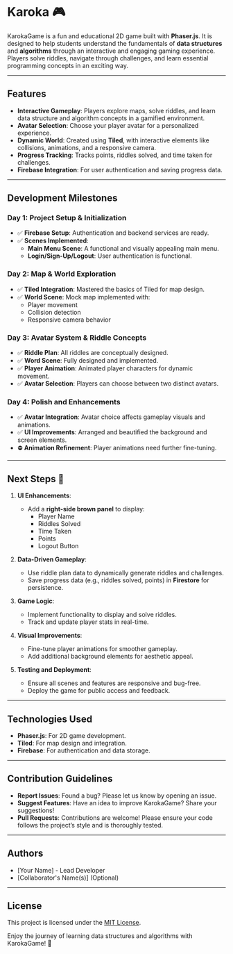 
# Karoka 🎮

KarokaGame is a fun and educational 2D game built with **Phaser.js**. It is designed to help students understand the fundamentals of **data structures** and **algorithms** through an interactive and engaging gaming experience. Players solve riddles, navigate through challenges, and learn essential programming concepts in an exciting way.

---

## Features

- **Interactive Gameplay**: Players explore maps, solve riddles, and learn data structure and algorithm concepts in a gamified environment.
- **Avatar Selection**: Choose your player avatar for a personalized experience.
- **Dynamic World**: Created using **Tiled**, with interactive elements like collisions, animations, and a responsive camera.
- **Progress Tracking**: Tracks points, riddles solved, and time taken for challenges.
- **Firebase Integration**: For user authentication and saving progress data.

---

## Development Milestones

### **Day 1: Project Setup & Initialization**
- ✅ **Firebase Setup**: Authentication and backend services are ready.
- ✅ **Scenes Implemented**:
  - **Main Menu Scene**: A functional and visually appealing main menu.
  - **Login/Sign-Up/Logout**: User authentication is functional.

### **Day 2: Map & World Exploration**
- ✅ **Tiled Integration**: Mastered the basics of Tiled for map design.
- ✅ **World Scene**: Mock map implemented with:
  - Player movement
  - Collision detection
  - Responsive camera behavior

### **Day 3: Avatar System & Riddle Concepts**
- ✅ **Riddle Plan**: All riddles are conceptually designed.
- ✅ **Word Scene**: Fully designed and implemented.
- ✅ **Player Animation**: Animated player characters for dynamic movement.
- ✅ **Avatar Selection**: Players can choose between two distinct avatars.

### **Day 4: Polish and Enhancements**
- ✅ **Avatar Integration**: Avatar choice affects gameplay visuals and animations.
- ✅ **UI Improvements**: Arranged and beautified the background and screen elements.
- ⛔ **Animation Refinement**: Player animations need further fine-tuning.

---

## Next Steps 🚀

1. **UI Enhancements**:
   - Add a **right-side brown panel** to display:
     - Player Name
     - Riddles Solved
     - Time Taken
     - Points
     - Logout Button

2. **Data-Driven Gameplay**:
   - Use riddle plan data to dynamically generate riddles and challenges.
   - Save progress data (e.g., riddles solved, points) in **Firestore** for persistence.

3. **Game Logic**:
   - Implement functionality to display and solve riddles.
   - Track and update player stats in real-time.

4. **Visual Improvements**:
   - Fine-tune player animations for smoother gameplay.
   - Add additional background elements for aesthetic appeal.

5. **Testing and Deployment**:
   - Ensure all scenes and features are responsive and bug-free.
   - Deploy the game for public access and feedback.

---

## Technologies Used

- **Phaser.js**: For 2D game development.
- **Tiled**: For map design and integration.
- **Firebase**: For authentication and data storage.

---

## Contribution Guidelines

- **Report Issues**: Found a bug? Please let us know by opening an issue.
- **Suggest Features**: Have an idea to improve KarokaGame? Share your suggestions!
- **Pull Requests**: Contributions are welcome! Please ensure your code follows the project’s style and is thoroughly tested.

---

## Authors

- [Your Name] - Lead Developer
- [Collaborator's Name(s)] (Optional)

---

## License

This project is licensed under the [MIT License](LICENSE).

Enjoy the journey of learning data structures and algorithms with KarokaGame! 🌟

